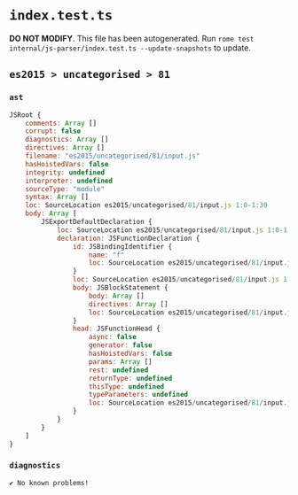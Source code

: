 # `index.test.ts`

**DO NOT MODIFY**. This file has been autogenerated. Run `rome test internal/js-parser/index.test.ts --update-snapshots` to update.

## `es2015 > uncategorised > 81`

### `ast`

```javascript
JSRoot {
	comments: Array []
	corrupt: false
	diagnostics: Array []
	directives: Array []
	filename: "es2015/uncategorised/81/input.js"
	hasHoistedVars: false
	integrity: undefined
	interpreter: undefined
	sourceType: "module"
	syntax: Array []
	loc: SourceLocation es2015/uncategorised/81/input.js 1:0-1:30
	body: Array [
		JSExportDefaultDeclaration {
			loc: SourceLocation es2015/uncategorised/81/input.js 1:0-1:30
			declaration: JSFunctionDeclaration {
				id: JSBindingIdentifier {
					name: "f"
					loc: SourceLocation es2015/uncategorised/81/input.js 1:24-1:25 (f)
				}
				loc: SourceLocation es2015/uncategorised/81/input.js 1:15-1:30
				body: JSBlockStatement {
					body: Array []
					directives: Array []
					loc: SourceLocation es2015/uncategorised/81/input.js 1:28-1:30
				}
				head: JSFunctionHead {
					async: false
					generator: false
					hasHoistedVars: false
					params: Array []
					rest: undefined
					returnType: undefined
					thisType: undefined
					typeParameters: undefined
					loc: SourceLocation es2015/uncategorised/81/input.js 1:25-1:27
				}
			}
		}
	]
}
```

### `diagnostics`

```
✔ No known problems!

```
